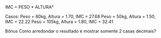 IMC = PESO * ALTURA²

Casos:
    Peso = 80kg, Altura = 1.70, IMC = 27.68
    Peso = 50kg, Altura = 1.50, IMC = 22.22
    Peso = 105kg, Altura = 1.80, IMC = 32.41

Bônus
    Como arredondar o resultado e mostrar somente 2 casas decimais?